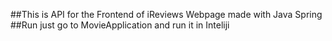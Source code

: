 ##This is API for the Frontend of iReviews Webpage 
made with Java Spring
##Run
just go to MovieApplication and run it in Inteliji
